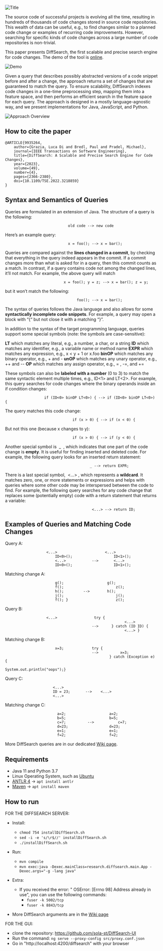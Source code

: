 ![Title](images/diffsearch.png)

The source code of successful projects is evolving all the time,
resulting in hundreds of thousands of code changes stored in source
code repositories. This wealth of data can be useful, e.g., to find
changes similar to a planned code change or examples of recurring
code improvements. However, searching for specific kinds of code
changes across a large number of code repositories is non-trivial.

This paper presents DiffSearch, the first scalable and precise search
engine for code changes. The demo of the tool is [online](http://diffsearch.software-lab.org/diffsearch).

![Demo](images/demo.gif)


Given a query that describes possibly abstracted versions of a code snippet before and after a change, the
approach returns a set of changes that are guaranteed to match the
query. To ensure scalability, DiffSearch indexes code changes in a
one-time preprocessing step, mapping them into a feature space,
and then performs an efficient search in the feature space for each
query. The approach is designed in a mostly language-agnostic way,
and we present implementations for Java, JavaScript, and Python.

![Approach Overview](images/overview.png)

## How to cite the paper
    @ARTICLE{9935264,
        author={Grazia, Luca Di and Bredl, Paul and Pradel, Michael},
        journal={IEEE Transactions on Software Engineering},
        title={DiffSearch: A Scalable and Precise Search Engine for Code Changes},
        year={2023},
        volume={49},
        number={4},
        pages={2366-2380},
        doi={10.1109/TSE.2022.3218859}
    }

## Syntax and Semantics of Queries

Queries are formulated in an extension of Java. The structure of a query is the following:

                                 old code --> new code

Here’s an example query:

                                 x = foo(); --> x = bar();
                                 
Queries are compared against the **lines changed in a commit**, by checking that everything in
the query indeed appears in the commit. If a commit changes more than what is asked for in a
query, then this commit counts as a match. In contrast, if a query contains code not among the
changed lines, it’ll not match. For example, the above query will match

                               x = foo(); y = z; --> x = bar(); z = y;
                               
but it won’t match the following:

                                     foo(); --> x = bar();

The syntax of queries follows the Java language and also allows for some **syntactically
incomplete code snippets**. For example, a query may open a block with “{“ but not close it with
a matching “}”.

In addition to the syntax of the target programming language, queries support some special
symbols (note: the symbols are case-sensitive):

**LT** which matches any literal, e.g., a number, a char, or a string
**ID** which matches any identifier, e.g., a variable name or method name
**EXPR** which matches any expression, e.g., x < y + 1 or x.foo
**binOP** which matches any binary operator, e.g., + and -
**unOP** which matches any unary operator, e.g., ++ and --
**OP** which matches any assign operator, e.g., = , -=, and +=

These symbols can also be **labeled with a number** (0 to 3) to match the same syntactic
element multiple times, e.g., ID<1> and LT<2>. For example, this query searches for code
changes where the binary operands inside an if condition changes:

                      if (ID<0> binOP LT<0>) { --> if (ID<0> binOP LT<0>) {

The query matches this code change:

                                   if (x > 0) { --> if (x < 0) {

But not this one (because x changes to y):

                                   if (x > 0) { --> if (y < 0) {

Another special symbol is ​ _ ​ , which indicates that one part of the code change is **empty**. It is
useful for finding inserted and deleted code. For example, the following query looks for an
inserted return statement:

                                           _ --> return EXPR;

There is a last special symbol, ​ <...>​ , which represents a **wildcard**. It matches zero, one, or more
statements or expressions and helps with queries where some other code may be interspersed
between the code to find. For example, the following query searches for any code change that
replaces some (potentially empty) code with a return statement that returns a variable:

                                            <...> --> return ID;


## Examples of Queries and Matching Code Changes

Query A:    
               	
               	       <...>                      <...>
                           ID<0>();                   ID<1>();
                           <...>         	-->       <...>
                           ID<0>();                	  ID<1>();
               	 
Matching change A:   
    
                           g();              	   g();
                           f();                        z();
                           h();    		-->        h();
                           j();                        j();
                           f(); }                	   z();


Query B:     
               	
               	       <...> 		         try {
                                                           <...>
                                            -->      } catch (ID ID) {
                                                           <...> }

Matching change B: 	

                           x=3; 		  	try {
                                            -->          x=3;
                                                    } catch (Exception e) {
                                                         System.out.println("oops");}


Query C:                  
  	
  	                      <...>
                          ID = 23;   	 -->  	<...>
                          <...>

Matching change C: 	

                            a=2;             		a=2;
                            b=5;             		b=5;
                            c=7;    	  -->	        c=7;
                            d=23;           		d=23;
                            e=1;             		e=1;
                            f=2;              		f=2;



More DiffSearch queries are in our dedicated [Wiki page](https://github.com/lucaresearch/DiffSearch/wiki/Good-queries-for-demonstration).
      

## Requirements
- Java 11 and Python 3.7
- Linux Operating System, such as [Ubuntu](https://ubuntu.com/)
- [ANTLR 4](https://github.com/antlr/antlr4/blob/master/doc/getting-started.md) -> `apt install antlr`
- [Maven](https://maven.apache.org/) -> `apt install maven`

## How to run

FOR THE DIFFSEARCH SERVER:

  - Install:
      - `chmod 754 installDiffSearch.sh`
      - `sed -i -e 's/\r$//' installDiffSearch.sh`
      - `./installDiffSearch.sh`

  - Run:   
      - `mvn compile`  
      - `mvn exec:java -Dexec.mainClass=research.diffsearch.main.App -Dexec.args="-g -lang java"`

  - Extra:
      
      - If you received the error: " OSError: [Errno 98] Address already in use", you can use the following commands:
          - `fuser -k 5002/tcp`
          - `fuser -k 8843/tcp`
          
  - More DiffSearch arguments are in the [Wiki page](https://github.com/lucaresearch/DiffSearch/wiki/Commandline-Parameters)
        

FOR THE GUI:

- clone the repository: https://github.com/sola-st/DiffSearch-UI
- Run the command: `ng serve --proxy-config src/proxy.conf.json`
- Go in "http://localhost:4200/diffsearch" with your browser 
